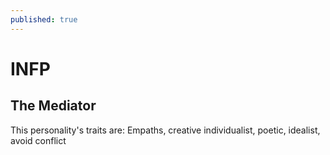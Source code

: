 ```yaml
---
published: true
---
```

# INFP

## The Mediator

This personality's traits are:
 Empaths, creative individualist, poetic, idealist, avoid conflict
